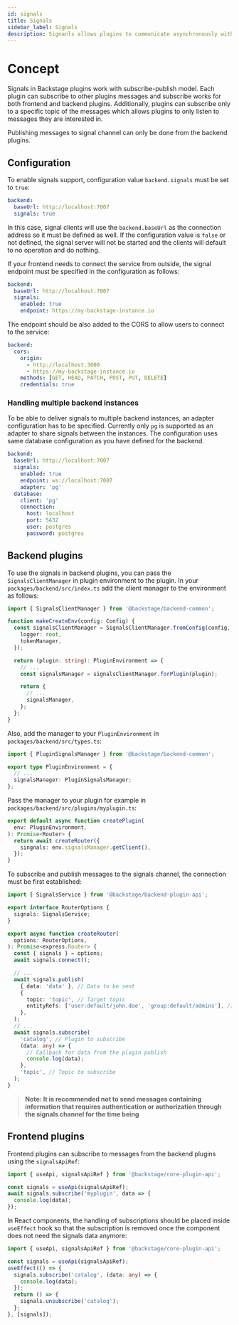 ```yaml
---
id: signals
title: Signals
sidebar_label: Signals
description: Signanls allows plugins to communicate asynchronously with each other
---
```


# Concept

Signals in Backstage plugins work with subscribe-publish model. Each plugin can subscribe
to other plugins messages and subscribe works for both frontend and backend plugins.
Additionally, plugins can subscribe only to a specific topic of the messages which allows
plugins to only listen to messages they are interested in.

Publishing messages to signal channel can only be done from the backend plugins.

## Configuration

To enable signals support, configuration value `backend.signals` must be set to `true`:

```yaml
backend:
  baseUrl: http://localhost:7007
  signals: true
```

In this case, signal clients will use the `backend.baseUrl` as the connection address so it must be
defined as well. If the configuration value is `false` or not defined, the signal server will
not be started and the clients will default to no operation and do nothing.

If your frontend needs to connect the service from outside, the signal endpoint must be specified
in the configuration as follows:

```yaml
backend:
  baseUrl: http://localhost:7007
  signals:
    enabled: true
    endpoint: https://my-backstage-instance.io
```

The endpoint should be also added to the CORS to allow users to connect to the service:

```yaml
backend:
  cors:
    origin:
      - http://localhost:3000
      - https://my-backstage-instance.io
    methods: [GET, HEAD, PATCH, POST, PUT, DELETE]
    credentials: true
```

### Handling multiple backend instances

To be able to deliver signals to multiple backend instances, an adapter configuration has to be specified.
Currently only `pg` is supported as an adapter to share signals between the instances. The configuration
uses same database configuration as you have defined for the backend.

```yaml
backend:
  baseUrl: http://localhost:7007
  signals:
    enabled: true
    endpoint: ws://localhost:7007
    adapter: 'pg'
  database:
    client: 'pg'
    connection:
      host: localhost
      port: 5432
      user: postgres
      password: postgres
```

## Backend plugins

To use the signals in backend plugins, you can pass the `SignalsClientManager` in plugin
environment to the plugin. In your `packages/backend/src/index.ts` add the client manager
to the environment as follows:

```ts
import { SignalsClientManager } from '@backstage/backend-common';

function makeCreateEnv(config: Config) {
  const signalsClientManager = SignalsClientManager.fromConfig(config, {
    logger: root,
    tokenManager,
  });

  return (plugin: string): PluginEnvironment => {
    // ...
    const signalsManager = signalsClientManager.forPlugin(plugin);

    return {
      // ...
      signalsManager,
    };
  };
}
```

Also, add the manager to your `PluginEnvironment` in `packages/backend/src/types.ts`:

```ts
import { PluginSignalsManager } from '@backstage/backend-common';

export type PluginEnvironment = {
  // ...
  signalsManager: PluginSignalsManager;
};
```

Pass the manager to your plugin for example in `packages/backend/src/plugins/myplugin.ts`:

```ts
export default async function createPlugin(
  env: PluginEnvironment,
): Promise<Router> {
  return await createRouter({
    singnals: env.signalsManager.getClient(),
  });
}
```

To subscribe and publish messages to the signals channel, the connection must be first established:

```ts
import { SignalsService } from '@backstage/backend-plugin-api';

export interface RouterOptions {
  signals: SignalsService;
}

export async function createRouter(
  options: RouterOptions,
): Promise<express.Router> {
  const { signals } = options;
  await signals.connect();

  // ...
  await signals.publish(
    { data: 'data' }, // Data to be sent
    {
      topic: 'topic', // Target topic
      entityRefs: ['user:default/john.doe', 'group:default/admins'], // Target entity references
    },
  );
  // ...
  await signals.subscribe(
    'catalog', // Plugin to subscribe
    (data: any) => {
      // Callback for data from the plugin publish
      console.log(data);
    },
    'topic', // Topic to subscribe
  );
}
```

> **Note: It is recommended not to send messages containing information that requires authentication or authorization through the signals channel for the time being**

## Frontend plugins

Frontend plugins can subscribe to messages from the backend plugins using the `signalsApiRef`:

```ts
import { useApi, signalsApiRef } from '@backstage/core-plugin-api';

const signals = useApi(signalsApiRef);
await signals.subscribe('myplugin', data => {
  console.log(data);
});
```

In React components, the handling of subscriptions should be placed inside `useEffect` hook so that
the subscription is removed once the component does not need the signals data anymore:

```ts
import { useApi, signalsApiRef } from '@backstage/core-plugin-api';

const signals = useApi(signalsApiRef);
useEffect(() => {
  signals.subscribe('catalog', (data: any) => {
    console.log(data);
  });
  return () => {
    signals.unsubscribe('catalog');
  };
}, [signals]);
```
